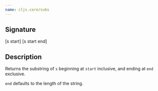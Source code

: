 ```yaml
---
name: cljs.core/subs
---
```


## Signature
[s start]
[s start end]


## Description

Returns the substring of `s` beginning at `start` inclusive, and ending at `end`
exclusive.

`end` defaults to the length of the string.
